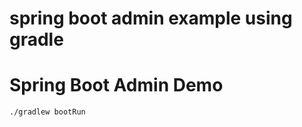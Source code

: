 # spring boot admin example using gradle
Spring Boot Admin Demo
==============================


```
./gradlew bootRun
```

